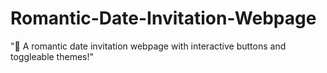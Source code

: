 # Romantic-Date-Invitation-Webpage
"💌 A romantic date invitation webpage with interactive buttons and toggleable themes!"
